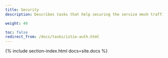 ```yaml
---
title: Security
description: Describes tasks that help securing the service mesh traffic.

weight: 40

toc: false
redirect_from: /docs/tasks/istio-auth.html
---
```


{% include section-index.html docs=site.docs %}

